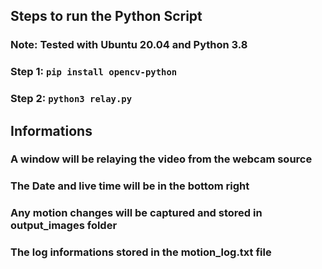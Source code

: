 ## Steps to run the Python Script

### Note: Tested with Ubuntu 20.04 and Python 3.8

### Step 1: ```pip install opencv-python```

### Step 2: ```python3 relay.py```


## Informations

### A window will be relaying the video from the webcam source

### The Date and live time will be in the bottom right

### Any motion changes will be captured and stored in output_images folder

### The log informations stored in the motion_log.txt file


